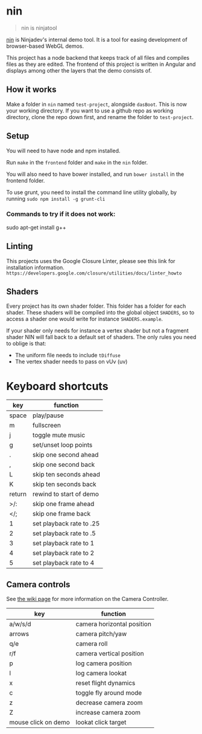 # nin

> nin is ninjatool

[nin](http://nin.sexy/) is Ninjadev's internal demo tool. It is a tool for easing development of browser-based WebGL demos.

This project has a node backend that keeps track of all files and compiles files as they are edited.
The frontend of this project is written in Angular and displays among other the layers that the demo consists of.

## How it works
Make a folder in `nin` named `test-project`, alongside `dasBoot`. This is now your working directory.
If you want to use a github repo as working directory, clone the repo down first, and rename the folder to `test-project`.

## Setup

You will need to have node and npm installed.

Run `make` in the `frontend` folder and `make` in the `nin` folder.

You will also need to have bower installed, and run `bower install` in the frontend folder.

To use grunt, you need to install the command line utility globally, by running `sudo npm install -g grunt-cli`

### Commands to try if it does not work:

sudo apt-get install g++

## Linting
This projects uses the Google Closure Linter, please see this link for installation information.
`https://developers.google.com/closure/utilities/docs/linter_howto`

## Shaders

Every project has its own shader folder.
This folder has a folder for each shader.
These shaders will be compiled into the global object `SHADERS`, so to access a shader one would write for instance `SHADERS.example`.

If your shader only needs for instance a vertex shader but not a fragment shader NIN will fall back to a default set of shaders.
The only rules you need to oblige is that:
- The uniform file needs to include `tDiffuse`
- The vertex shader needs to pass on vUv (uv)

# Keyboard shortcuts

| key        | function                |
|------------|-------------------------|
| space      | play/pause              |
| m          | fullscreen              |
| j          | toggle mute music       |
| g          | set/unset loop points   |
| .          | skip one second ahead   |
| ,          | skip one second back    |
| L          | skip ten seconds ahead  |
| K          | skip ten seconds back   |
| return     | rewind to start of demo |
| >/:        | skip one frame ahead    |
| </;        | skip one frame back     |
| 1          | set playback rate to .25|
| 2          | set playback rate to .5 |
| 3          | set playback rate to 1  |
| 4          | set playback rate to 2  |
| 5          | set playback rate to 4  |

## Camera controls
See [the wiki page](https://github.com/ninjadev/nin/wiki/Camera-Controller) for more information on the Camera Controller.

| key       | function                      |
|-----------|-------------------------------|
| a/w/s/d   | camera horizontal position    |
| arrows    | camera pitch/yaw              |
| q/e       | camera roll                   |
| r/f       | camera vertical position      |
| p         | log camera position           |
| l         | log camera lookat             |
| x         | reset flight dynamics         |
| c         | toggle fly around mode        |
| z         | decrease camera zoom          |
| Z         | increase camera zoom          |
| mouse click on demo | lookat click target |
